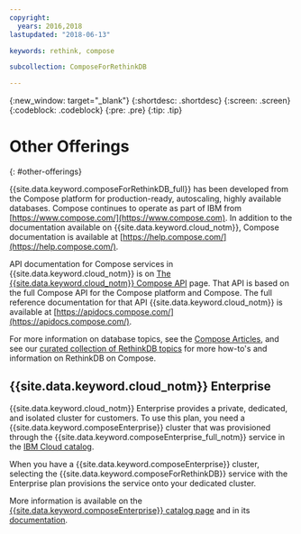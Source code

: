 ```yaml
---
copyright:
  years: 2016,2018
lastupdated: "2018-06-13"

keywords: rethink, compose

subcollection: ComposeForRethinkDB

---
```


{:new_window: target="_blank"}
{:shortdesc: .shortdesc}
{:screen: .screen}
{:codeblock: .codeblock}
{:pre: .pre}
{:tip: .tip}

# Other Offerings
{: #other-offerings}

{{site.data.keyword.composeForRethinkDB_full}} has been developed from the Compose platform for production-ready, autoscaling, highly available databases. Compose continues to operate as part of IBM from [https://www.compose.com/](https://www.compose.com). In addition to the documentation available on {{site.data.keyword.cloud_notm}}, Compose documentation is available at [https://help.compose.com/](https://help.compose.com/).

API documentation for Compose services in {{site.data.keyword.cloud_notm}} is on [The {{site.data.keyword.cloud_notm}} Compose API](https://www.compose.com/articles/the-ibm-cloud-compose-api/) page. That API is based on the full Compose API for the Compose platform and Compose. The full reference documentation for that API {{site.data.keyword.cloud_notm}} is available at [https://apidocs.compose.com/](https://apidocs.compose.com/).

For more information on database topics, see the [Compose Articles](https://www.compose.com/articles/), and see our [curated collection of RethinkDB topics](https://www.compose.com/articles/curated-collection-rethinkdb/) for more how-to's and information on RethinkDB on Compose.

## {{site.data.keyword.cloud_notm}} Enterprise

{{site.data.keyword.cloud_notm}} Enterprise provides a private, dedicated, and isolated cluster for customers. To use this plan, you need a {{site.data.keyword.composeEnterprise}} cluster that was provisioned through the {{site.data.keyword.composeEnterprise_full_notm}} service in the [IBM Cloud catalog](https://{DomainName}/catalog/).

When you have a {{site.data.keyword.composeEnterprise}} cluster, selecting the {{site.data.keyword.composeForRethinkDB}} service with the Enterprise plan provisions the service onto your dedicated cluster. 

More information is available on the [{{site.data.keyword.composeEnterprise}} catalog page](https://{DomainName}/catalog/compose-enterprise) and in its [documentation](https://{DomainName}/docs/ComposeEnterprise/index.html#about-compose-enterprise).